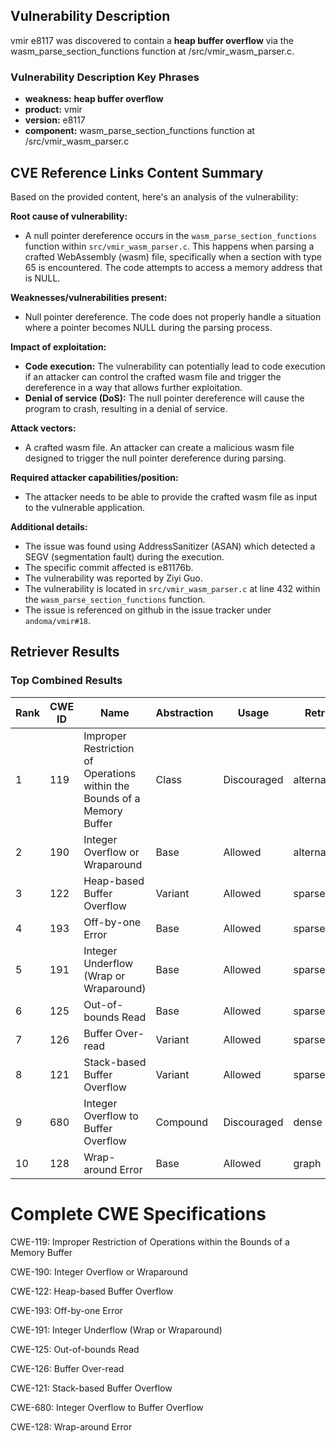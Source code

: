 ## Vulnerability Description
vmir e8117 was discovered to contain a **heap buffer overflow** via the wasm_parse_section_functions function at /src/vmir_wasm_parser.c.

### Vulnerability Description Key Phrases
- **weakness:** **heap buffer overflow**
- **product:** vmir
- **version:** e8117
- **component:** wasm_parse_section_functions function at /src/vmir_wasm_parser.c

## CVE Reference Links Content Summary
Based on the provided content, here's an analysis of the vulnerability:

**Root cause of vulnerability:**
- A null pointer dereference occurs in the `wasm_parse_section_functions` function within `src/vmir_wasm_parser.c`. This happens when parsing a crafted WebAssembly (wasm) file, specifically when a section with type 65 is encountered. The code attempts to access a memory address that is NULL.

**Weaknesses/vulnerabilities present:**
- Null pointer dereference. The code does not properly handle a situation where a pointer becomes NULL during the parsing process.

**Impact of exploitation:**
- **Code execution:** The vulnerability can potentially lead to code execution if an attacker can control the crafted wasm file and trigger the dereference in a way that allows further exploitation.
- **Denial of service (DoS):** The null pointer dereference will cause the program to crash, resulting in a denial of service.

**Attack vectors:**
- A crafted wasm file. An attacker can create a malicious wasm file designed to trigger the null pointer dereference during parsing.

**Required attacker capabilities/position:**
- The attacker needs to be able to provide the crafted wasm file as input to the vulnerable application.

**Additional details:**
- The issue was found using AddressSanitizer (ASAN) which detected a SEGV (segmentation fault) during the execution.
- The specific commit affected is e81176b.
- The vulnerability was reported by Ziyi Guo.
- The vulnerability is located in `src/vmir_wasm_parser.c` at line 432 within the `wasm_parse_section_functions` function.
- The issue is referenced on github in the issue tracker under `andoma/vmir#18`.

## Retriever Results

### Top Combined Results

| Rank | CWE ID | Name | Abstraction | Usage  | Retrievers | Individual Scores |
|------|--------|------|-------------|-------|------------|-------------------|
| 1 | 119 | Improper Restriction of Operations within the Bounds of a Memory Buffer | Class | Discouraged | alternate_terms | 0.800 |
| 2 | 190 | Integer Overflow or Wraparound | Base | Allowed | alternate_terms | 0.800 |
| 3 | 122 | Heap-based Buffer Overflow | Variant | Allowed | sparse | 0.180 |
| 4 | 193 | Off-by-one Error | Base | Allowed | sparse | 0.146 |
| 5 | 191 | Integer Underflow (Wrap or Wraparound) | Base | Allowed | sparse | 0.144 |
| 6 | 125 | Out-of-bounds Read | Base | Allowed | sparse | 0.142 |
| 7 | 126 | Buffer Over-read | Variant | Allowed | sparse | 0.139 |
| 8 | 121 | Stack-based Buffer Overflow | Variant | Allowed | sparse | 0.136 |
| 9 | 680 | Integer Overflow to Buffer Overflow | Compound | Discouraged | dense | 0.546 |
| 10 | 128 | Wrap-around Error | Base | Allowed | graph | 0.003 |



# Complete CWE Specifications

CWE-119: Improper Restriction of Operations within the Bounds of a Memory Buffer

CWE-190: Integer Overflow or Wraparound

CWE-122: Heap-based Buffer Overflow

CWE-193: Off-by-one Error

CWE-191: Integer Underflow (Wrap or Wraparound)

CWE-125: Out-of-bounds Read

CWE-126: Buffer Over-read

CWE-121: Stack-based Buffer Overflow

CWE-680: Integer Overflow to Buffer Overflow

CWE-128: Wrap-around Error